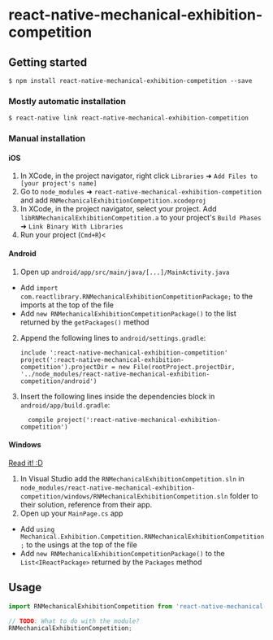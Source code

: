 
# react-native-mechanical-exhibition-competition

## Getting started

`$ npm install react-native-mechanical-exhibition-competition --save`

### Mostly automatic installation

`$ react-native link react-native-mechanical-exhibition-competition`

### Manual installation


#### iOS

1. In XCode, in the project navigator, right click `Libraries` ➜ `Add Files to [your project's name]`
2. Go to `node_modules` ➜ `react-native-mechanical-exhibition-competition` and add `RNMechanicalExhibitionCompetition.xcodeproj`
3. In XCode, in the project navigator, select your project. Add `libRNMechanicalExhibitionCompetition.a` to your project's `Build Phases` ➜ `Link Binary With Libraries`
4. Run your project (`Cmd+R`)<

#### Android

1. Open up `android/app/src/main/java/[...]/MainActivity.java`
  - Add `import com.reactlibrary.RNMechanicalExhibitionCompetitionPackage;` to the imports at the top of the file
  - Add `new RNMechanicalExhibitionCompetitionPackage()` to the list returned by the `getPackages()` method
2. Append the following lines to `android/settings.gradle`:
  	```
  	include ':react-native-mechanical-exhibition-competition'
  	project(':react-native-mechanical-exhibition-competition').projectDir = new File(rootProject.projectDir, 	'../node_modules/react-native-mechanical-exhibition-competition/android')
  	```
3. Insert the following lines inside the dependencies block in `android/app/build.gradle`:
  	```
      compile project(':react-native-mechanical-exhibition-competition')
  	```

#### Windows
[Read it! :D](https://github.com/ReactWindows/react-native)

1. In Visual Studio add the `RNMechanicalExhibitionCompetition.sln` in `node_modules/react-native-mechanical-exhibition-competition/windows/RNMechanicalExhibitionCompetition.sln` folder to their solution, reference from their app.
2. Open up your `MainPage.cs` app
  - Add `using Mechanical.Exhibition.Competition.RNMechanicalExhibitionCompetition;` to the usings at the top of the file
  - Add `new RNMechanicalExhibitionCompetitionPackage()` to the `List<IReactPackage>` returned by the `Packages` method


## Usage
```javascript
import RNMechanicalExhibitionCompetition from 'react-native-mechanical-exhibition-competition';

// TODO: What to do with the module?
RNMechanicalExhibitionCompetition;
```
  